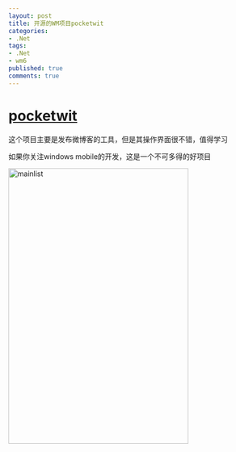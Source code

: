```yaml
---
layout: post
title: 开源的WM项目pocketwit
categories:
- .Net
tags:
- .Net
- wm6
published: true
comments: true
---
```

<p><h1><a href="http://code.google.com/p/pocketwit/" target="_blank">pocketwit</a></h1>
这个项目主要是发布微博客的工具，但是其操作界面很不错，值得学习</p>

<p>如果你关注windows mobile的开发，这是一个不可多得的好项目</p>

<p><img class="alignnone size-full wp-image-418" title="mainlist" src="{{site.url}}/media/2009/03/mainlist.png" alt="mainlist" width="356" height="546" /></p>
